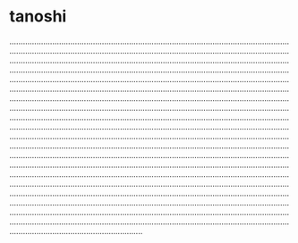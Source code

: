 # tanoshi

...........................................................................................................................................................................................................................................................................................................................................................................................................................................................................................................................................................................................................................................................................................................................................................................................................................................................................................................................................................................................................................................................................................................................................................................................................................................................................................................................................................................................................................................................................................................................................................................................................................................................................................................................................................................................................................................................................................................................................................................................................................................................................................................................................................................................................................................................................................................................................................................................................................................................................................................................................................................................................................................